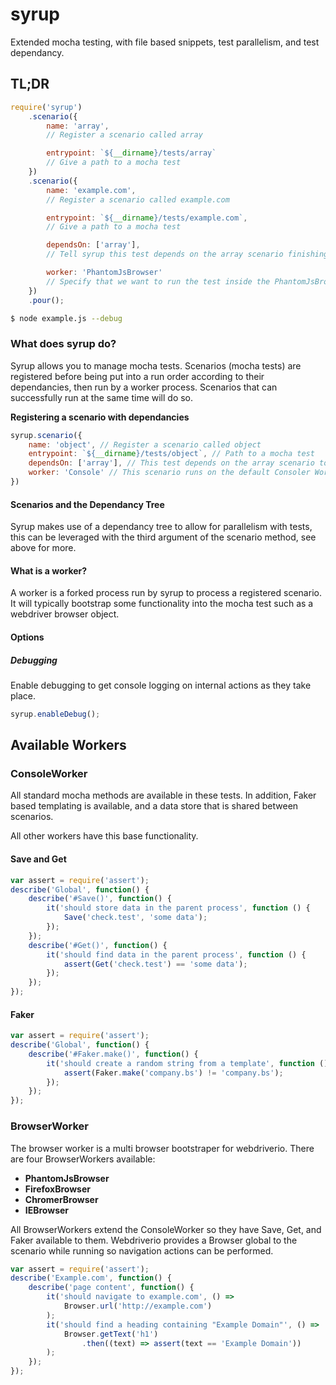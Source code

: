 # syrup
Extended mocha testing, with file based snippets, test parallelism, and test dependancy.

## TL;DR

```javascript
require('syrup')
    .scenario({
        name: 'array',
        // Register a scenario called array

        entrypoint: `${__dirname}/tests/array`
        // Give a path to a mocha test
    })
    .scenario({
        name: 'example.com',
        // Register a scenario called example.com

        entrypoint: `${__dirname}/tests/example.com`,
        // Give a path to a mocha test

        dependsOn: ['array'],
        // Tell syrup this test depends on the array scenario finishing first

        worker: 'PhantomJsBrowser'
        // Specify that we want to run the test inside the PhantomJsBrowser worker
    })
    .pour();
```

```bash
$ node example.js --debug
```

### What does syrup do?

Syrup allows you to manage mocha tests. Scenarios (mocha tests) are registered
before being put into a run order according to their dependancies, then run by a
worker process. Scenarios that can successfully run at the same time will do so.

**Registering a scenario with dependancies**

```javascript
syrup.scenario({
    name: 'object', // Register a scenario called object
    entrypoint: `${__dirname}/tests/object`, // Path to a mocha test
    dependsOn: ['array'], // This test depends on the array scenario to complete first
    worker: 'Console' // This scenario runs on the default Consoler Worker
})
```

#### Scenarios and the Dependancy Tree

Syrup makes use of a dependancy tree to allow for parallelism with tests, this can be leveraged with the third argument of the scenario method, see above for more.

#### What is a worker?

A worker is a forked process run by syrup to process a registered scenario. It will typically bootstrap some functionality into the mocha test such as a webdriver browser object.

#### Options

##### Debugging

Enable debugging to get console logging on internal actions as they take place.

```javascript
syrup.enableDebug();
```

## Available Workers

### ConsoleWorker

All standard mocha methods are available in these tests. In addition, Faker based templating is available, and a data store that is shared between scenarios.

All other workers have this base functionality.

#### Save and Get
```javascript
var assert = require('assert');
describe('Global', function() {
    describe('#Save()', function() {
        it('should store data in the parent process', function () {
            Save('check.test', 'some data');
        });
    });
    describe('#Get()', function() {
        it('should find data in the parent process', function () {
            assert(Get('check.test') == 'some data');
        });
    });
});
```

#### Faker
```javascript
var assert = require('assert');
describe('Global', function() {
    describe('#Faker.make()', function() {
        it('should create a random string from a template', function () {
            assert(Faker.make('company.bs') != 'company.bs');
        });
    });
});
```

### BrowserWorker

The browser worker is a multi browser bootstraper for webdriverio. There are four BrowserWorkers available:

* **PhantomJsBrowser**
* **FirefoxBrowser**
* **ChromerBrowser**
* **IEBrowser**

All BrowserWorkers extend the ConsoleWorker so they have Save, Get, and Faker available to them. Webdriverio provides a Browser global to the scenario while running so navigation actions can be performed.

```javascript
var assert = require('assert');
describe('Example.com', function() {
    describe('page content', function() {
        it('should navigate to example.com', () =>
            Browser.url('http://example.com')
        );
        it('should find a heading containing "Example Domain"', () =>
            Browser.getText('h1')
                .then((text) => assert(text == 'Example Domain'))
        );
    });
});
```
